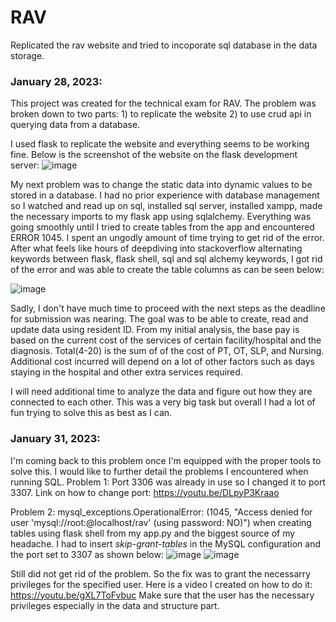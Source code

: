 # RAV
Replicated the rav website and tried to incoporate sql database in the data storage.

### January 28, 2023: 

This project was created for the technical exam for RAV. The problem was broken down to two parts: 1) to replicate the website 2) to use crud api in querying data
from a database.

I used flask to replicate the website and everything seems to be working fine. Below is the screenshot of the website on the flask development server:
![image](https://user-images.githubusercontent.com/98466796/215246137-b7858c87-0fda-4557-88b7-279e1656574d.png)


My next problem was to change the static data into dynamic values to be stored in a database. I had no prior experience with database management so I watched and read up on sql, installed sql server, installed xampp, made the necessary imports to my flask app using sqlalchemy. Everything was going smoothly until I tried to create tables from the app and encountered ERROR 1045. I spent an ungodly amount of time trying to get rid of the error. After what feels like hours of deepdiving into stackoverflow alternating keywords between flask, flask shell, sql and sql alchemy keywords, I got rid of the error and was able to create the table columns as can be seen below:

![image](https://user-images.githubusercontent.com/98466796/215243235-5afa934e-6c73-4e40-bb31-9b2909ba4b94.png)


Sadly, I don't have much time to proceed with the next steps as the deadline for submission was nearing. The goal was to be able to create, read and update data using
resident ID. From my initial analysis, the base pay is based on the current cost of the services of certain facility/hospital and the diagnosis. Total(4-20) is the sum
of of the cost of PT, OT, SLP, and Nursing. Additional cost incurred will depend on a lot of other factors such as days staying in the hospital and other extra 
services required. 

I will need additional time to analyze the data and figure out how they are connected to each other. This was a very big task but overall I had a lot of fun trying
to solve this as best as I can. 



### January 31, 2023: 
I'm coming back to this problem once I'm equipped with the proper tools to solve this. I would like to further detail the problems I encountered when running SQL.
Problem 1: Port 3306 was already in use so I changed it to port 3307. Link on how to change port: https://youtu.be/DLpyP3Kraao

Problem 2: mysql_exceptions.OperationalError: (1045, "Access denied for user 'mysql://root:@localhost/rav' (using password: NO)") when creating tables using flask shell from my app.py and the biggest source of my headache. I had to insert _skip-grant-tables_ in the MySQL configuration and the port set to 3307 as shown below:
![image](https://user-images.githubusercontent.com/98466796/215755490-25c5a9fb-490b-469d-8eaf-3e4662b141ae.png)
![image](https://user-images.githubusercontent.com/98466796/215755733-aba81b91-3830-4860-8789-398ae97a738f.png)

Still did not get rid of the problem. So the fix was to grant the necessarry privileges for the specified user. Here is a video I created on how to do it:
https://youtu.be/gXL7ToFvbuc Make sure that the user has the necessary privileges especially in the data and structure part.
